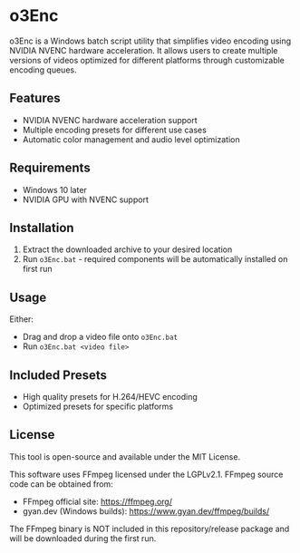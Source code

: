 # o3Enc

o3Enc is a Windows batch script utility that simplifies video encoding using NVIDIA NVENC hardware acceleration. It allows users to create multiple versions of videos optimized for different platforms through customizable encoding queues.

## Features

- NVIDIA NVENC hardware acceleration support
- Multiple encoding presets for different use cases
- Automatic color management and audio level optimization

## Requirements

- Windows 10 later
- NVIDIA GPU with NVENC support

## Installation

1. Extract the downloaded archive to your desired location
2. Run `o3Enc.bat` - required components will be automatically installed on first run

## Usage

Either:
- Drag and drop a video file onto `o3Enc.bat`
- Run `o3Enc.bat <video file>`

## Included Presets

- High quality presets for H.264/HEVC encoding
- Optimized presets for specific platforms

## License

This tool is open-source and available under the MIT License.

This software uses FFmpeg licensed under the LGPLv2.1. FFmpeg source code can be obtained from:
- FFmpeg official site: https://ffmpeg.org/
- gyan.dev (Windows builds): https://www.gyan.dev/ffmpeg/builds/

The FFmpeg binary is NOT included in this repository/release package and will be downloaded during the first run.